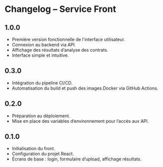 # Changelog – Service Front

## 1.0.0
- Première version fonctionnelle de l'interface utilisateur.
- Connexion au backend via API.
- Affichage des résultats d’analyse des contrats.
- Interface simple et intuitive.

## 0.3.0
- Intégration du pipeline CI/CD.
- Automatisation du build et push des images Docker via GitHub Actions.

## 0.2.0
- Préparation au déploiement.
- Mise en place des variables d’environnement pour l’accès aux API.

## 0.1.0
- Initialisation du front.
- Configuration du projet React.
- Écrans de base : login, formulaire d’upload, affichage résultats.
